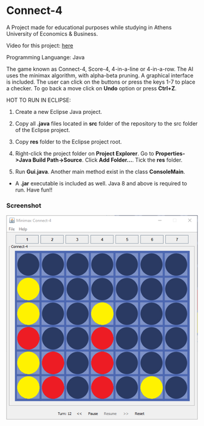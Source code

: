 # Connect-4
A Project made for educational purposes while studying in Athens University of Economics & Business.

Video for this project: [here](https://www.youtube.com/watch?v=SxstLdf9LkE)

Programming Languange: Java

The game known as Connect-4, Score-4, 4-in-a-line or 4-in-a-row. The AI uses the minimax algorithm, with alpha-beta pruning. A graphical interface is included. The user can click on the buttons or press the keys 1-7 to place a checker. To go back a move click on **Undo** option or press **Ctrl+Z**.

HOT TO RUN IN ECLIPSE:

1. Create a new Eclipse Java project.

2. Copy all **.java** files located in **src** folder of the repository to the src folder of the Eclipse project.

3. Copy **res** folder to the Eclipse project root.

4. Right-click the project folder on **Project Explorer**. Go to **Properties->Java Build Path->Source**. Click **Add Folder...**. Tick the **res** folder.

5. Run **Gui.java**. Another main method exist in the class **ConsoleMain**.

* A **.jar** executable is included as well. Java 8 and above is required to run. Have fun!!


### Screenshot

![screenshot](/screenshots/screenshot_windows1.png)